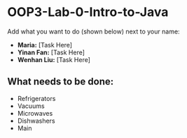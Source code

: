 # OOP3-Lab-0-Intro-to-Java

Add what you want to do (shown below) next to your name:

- **Maria:** [Task Here]  
- **Yinan Fan:** [Task Here]  
- **Wenhan Liu:** [Task Here]  

## What needs to be done:
- Refrigerators  
- Vacuums  
- Microwaves  
- Dishwashers  
- Main  
